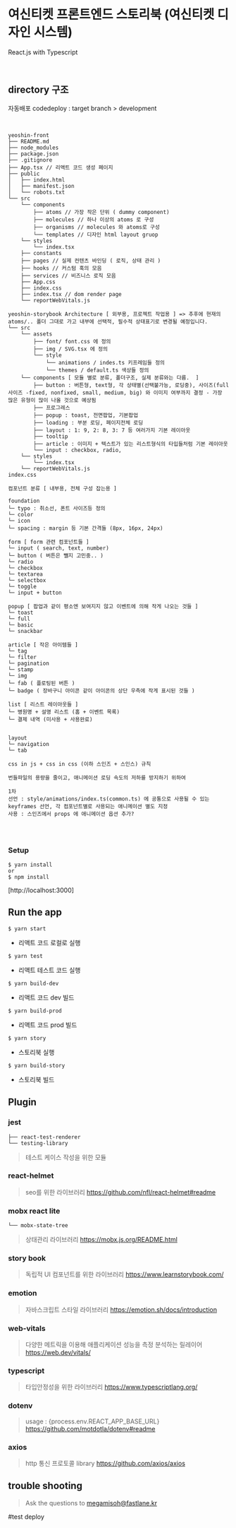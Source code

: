 # 여신티켓 프론트엔드 스토리북 (여신티켓 디자인 시스템)

React.js with Typescript

<br>

## directory 구조

자동배포 codedeploy : target branch > development

<br>

```
yeoshin-front
├── README.md
├── node_modules
├── package.json
├── .gitignore
├── App.tsx // 리액트 코드 생성 페이지
├── public
│   ├── index.html
│   ├── manifest.json
│   └── robots.txt
└── src
    └── components
        ├── atoms // 가장 작은 단위 ( dummy component)
        ├── molecules // 하나 이상의 atoms 로 구성
        ├── organisms // molecules 와 atoms로 구성
        └── templates // 디자인 html layout gruop
    └── styles
        └── index.tsx
    ├── constants
    ├── pages // 실제 컨텐츠 바인딩 ( 로직, 상태 관리 )
    ├── hooks // 커스텀 훅의 모음
    ├── services // 비즈니스 로직 모음
    ├── App.css
    ├── index.css
    ├── index.tsx // dom render page
    └── reportWebVitals.js
```

```
yeoshin-storybook Architecture [ 외부용, 프로젝트 작업용 ] => 추후에 현재의 atoms/.. 폴더 그대로 가고 내부에 선택적, 필수적 상태표기로 변경될 예정입니다.
└── src
    └── assets
        ├── font/ font.css 에 정의
        ├── img / SVG.tsx 에 정의
        └── style
            └── animations / indes.ts 키프레임들 정의
            └── themes / default.ts 색상들 정의
    └── components [ 모듈 별로 분류, 폴더구조, 실제 분류와는 다름.  ]
        ├── button : 버튼형, text형, 각 상태별(선택불가능, 로딩중), 사이즈(full 사이즈 -fixed, nonfixed, small, medium, big) 와 이미지 여부까지 결정 - 가장 많은 유형이 많이 나올 것으로 예상됨
        ├── 프로그레스
        ├── popup : toast, 전면팝업, 기본팝업
        ├── loading : 부분 로딩, 페이지전체 로딩
        ├── layout : 1: 9, 2: 8, 3: 7 등 여러가지 기본 레이아웃
        ├── tooltip
        ├── article : 이미지 + 텍스트가 있는 리스트형식의 타입들처럼 기본 레이아웃
        └── input : checkbox, radio,
    └── styles
        └── index.tsx
    └── reportWebVitals.js
index.css
```

```
컴포넌트 분류 [ 내부용, 전체 구성 잡는용 ]

foundation
└─ typo : 취소선, 폰트 사이즈등 정의
└─ color
└─ icon
└─ spacing : margin 등 기본 간격들 (8px, 16px, 24px)

form [ form 관련 컴포넌트들 ]
└─ input ( search, text, number)
└─ button ( 버튼은 뺄지 고민중.. )
└─ radio
└─ checkbox
└─ textarea
└─ selectbox
└─ toggle
└─ input + button

popup [ 팝업과 같이 평소엔 보여지지 않고 이벤트에 의해 작게 나오는 것들 ]
└─ toast
└─ full
└─ basic
└─ snackbar

article [ 작은 아이템들 ]
└─ tag
└─ filter
└─ pagination
└─ stamp
└─ img
└─ fab ( 플로팅된 버튼 )
└─ badge ( 장바구니 아이콘 같이 아이콘의 상단 우측에 작게 표시된 것들 )

list [ 리스트 레이아웃들 ]
└─ 병원명 + 설명 리스트 (홈 + 이벤트 목록)
└─ 결제 내역 (미사용 + 사용완료)


layout
└─ navigation
└─ tab
```

```
css in js + css in css (이하 스인즈 + 스인스) 규칙

번들파일의 용량을 줄이고, 애니메이션 로딩 속도의 저하를 방지하기 위하여

1차
선언 : style/animations/index.ts(common.ts) 에 공통으로 사용될 수 있는 keyframes 선언, 각 컴포넌트별로 사용되는 애니메이션 별도 지정
사용 : 스인즈에서 props 에 애니메이션 옵션 추가?




```

### Setup

```
$ yarn install
or
$ npm install
```

[http://localhost:3000]

## Run the app

`$ yarn start`

- 리액트 코드 로컬로 실행

`$ yarn test`

- 리액트 테스트 코드 실행

`$ yarn build-dev`

- 리액트 코드 dev 빌드

`$ yarn build-prod`

- 리액트 코드 prod 빌드

`$ yarn story`

- 스토리북 실행

`$ yarn build-story`

- 스토리북 빌드

## Plugin

### jest

```
├── react-test-renderer
└── testing-library
```

> 테스트 케이스 작성을 위한 모듈

### react-helmet

> seo를 위한 라이브러리
> https://github.com/nfl/react-helmet#readme

### mobx react lite

```
└── mobx-state-tree
```

> 상태관리 라이브러리
> https://mobx.js.org/README.html

### story book

> 독립적 UI 컴포넌트를 위한 라이브러리
> https://www.learnstorybook.com/

### emotion

> 자바스크립트 스타일 라이브러리
> https://emotion.sh/docs/introduction

### web-vitals

> 다양한 메트릭을 이용해 애플리케이션 성능을 측정 분석하는 릴레이어
> https://web.dev/vitals/

### typescript

> 타입안정성을 위한 라이브러리
> https://www.typescriptlang.org/

### dotenv

> usage : {process.env.REACT_APP_BASE_URL}
> https://github.com/motdotla/dotenv#readme

### axios

> http 통신 프로토콜 library
> https://github.com/axios/axios

## trouble shooting

> Ask the questions to megamisoh@fastlane.kr

#test deploy

